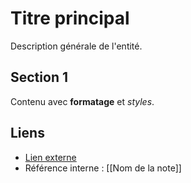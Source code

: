 # Titre principal

Description générale de l'entité.

## Section 1

Contenu avec **formatage** et *styles*.

## Liens

- [Lien externe](https://example.com)
- Référence interne : [[Nom de la note]]
